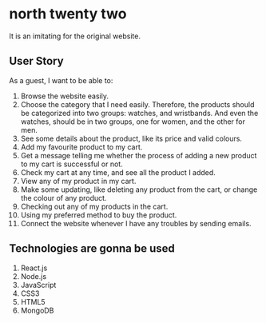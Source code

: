 
# north twenty two
It is an imitating for the original website.

## User Story
As a guest, I want to be able to:

1. Browse the website easily.
2. Choose the category that I need easily. Therefore, the products should be categorized into two groups: watches, and wristbands. And even the watches, should be in two groups, one for women, and the other for men.
3. See some details about the product, like its price and valid colours.
4. Add my favourite product to my cart.
5. Get a message telling me whether the process of adding a new product to my cart is successful or not.
6. Check my cart at any time, and see all the product I added.
7. View any of my product in my cart.
8. Make some updating, like deleting any product from the cart, or change the colour of any product.
9. Checking out any of my products in the cart.
10. Using my preferred method to buy the product.
11. Connect the website whenever I have any troubles by sending emails.

## Technologies are gonna be used
1. React.js
2. Node.js
3. JavaScript
4. CSS3
5. HTML5
6. MongoDB
